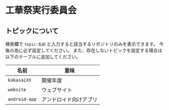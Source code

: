 # 工華祭実行委員会
## トピックについて
検索欄で `topic:名前` と入力すると該当するリポジトリのみを表示できます。
今後の為に必ず設定してください。
また、存在しないトピックを設定する場合は以下のテーブルに追加してください。

| 名前           | 意味               |
|---------------|--------------------|
| `kokasaiXX`   | 開催年度            |
| `website`     | ウェブサイト         |
| `android-app` | アンドロイド向けアプリ |